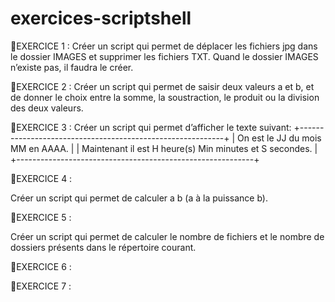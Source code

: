 # exercices-scriptshell

🔴EXERCICE 1 :
Créer un script qui permet de déplacer les fichiers jpg dans le dossier IMAGES et supprimer les fichiers TXT. Quand le dossier IMAGES n’existe pas, il faudra le créer.
  
🔴EXERCICE 2 :
Créer un script qui permet de saisir deux valeurs a et b, et de donner le choix entre la somme, la soustraction, le produit ou la division des deux valeurs.

🔴EXERCICE 3 :
Créer un script qui permet d’afficher le texte suivant:
+-----------------------------------------------------------+
| On est le JJ du mois MM en AAAA.                          |
|  Maintenant il est H heure(s) Min minutes et S secondes.  |
+-----------------------------------------------------------+

🔴EXERCICE 4 :

Créer un script qui permet de calculer a b (a à la puissance b).

🔴EXERCICE 5 :

Créer un script qui permet de calculer le nombre de fichiers et le nombre de dossiers présents dans le répertoire courant.

🔴EXERCICE 6 :

🔴EXERCICE 7 :

